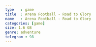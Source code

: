 ```yaml
---
type   : game
title  : Arena Football - Road to Glory
name   : Arena Football - Road to Glory
categories: [game]
size: 1.6 GB
genre: adventure
telegram : 98
---
```



